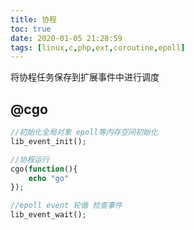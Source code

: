 ```yaml
---
title: 协程
toc: true
date: 2020-01-05 21:28:59
tags: [linux,c,php,ext,coroutine,epoll]
---
```

将协程任务保存到扩展事件中进行调度
## @cgo
```php
//初始化全局对象 epoll等内存空间初始化
lib_event_init();

//协程运行
cgo(function(){
    echo "go"
});

//epoll event 轮循 检查事件
lib_event_wait();
```